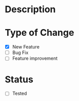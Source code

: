 # Description

# Type of Change
- [x] New Feature
- [ ] Bug Fix
- [ ] Feature improvement

# Status
- [ ] Tested
